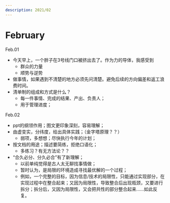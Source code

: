 ```yaml
---
description: 2021/02
---
```


# February

Feb.01

* 今天早上，一个胖子在3号线门口被挤出去了。作为力的导体，我感受到
  * 群众的力量
  * 顺势与逆势
* 做事情，如果遇到不清楚的地方必须先问清楚。避免后续的方向偏差和返工浪费时间。
* 清单制的组成和方式是什么？
  * 每一件事情、完成的结果、产出、负责人；
  * 用于管理进度；

Feb.02

* ppt的纲领作用；图文更印象深刻，容易理解；
* 由虚变实，分纬度，给出具体实践；（金字塔原理？？）
  * 弱项，多想想；尽快执行今年的计划；
* 按文档的用途；描述要简练，拒绝口语化；
  * 多练习？有无方法论？？
* “合久必分、分久必合”有了新理解；
  * 以前单纯觉得是古人太无聊找事情做；
  * 暂时认为，是局限的环境造成寻找最优解的一个过程；
  * 例如，一个完整的目标，因为信息/技术的局限性，只能通过实现部分，在实现过程中在整合起来；又因为局限性，导致整合后出现瓶颈，又要进行拆分；拆分后，又因为局限性，又会把共性的部分整合起来......如此反复。


